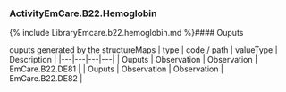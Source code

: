 ### ActivityEmCare.B22.Hemoglobin

{% include LibraryEmcare.b22.hemoglobin.md %}#### Ouputs

ouputs generated by the structureMaps
 | type | code / path | valueType | Description |
 |---|---|---|---|
| Ouputs | Observation | Observation | EmCare.B22.DE81 |
| Ouputs | Observation | Observation | EmCare.B22.DE82 |
